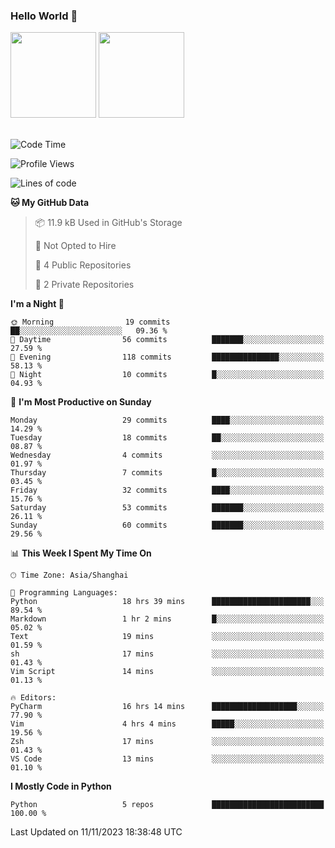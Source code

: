 ### Hello World 👋
<img align="" height="137px" src="https://github-readme-stats.vercel.app/api?username=myhMARS&hide_title=true&hide_border=true&show_icons=trueline_height=21&text_color=000&icon_color=000&bg_color=0,ea6161,ffc64d,fffc4d,52fa5a&theme=graywhite" /> </div>
<img align="" height="137px" src="https://github-readme-stats-git-masterrstaa-rickstaa.vercel.app/api/top-langs/?username=myhMARS&hide_title=true&hide_border=true&layout=compact&langs_count=6&text_color=000&icon_color=fff&bg_color=0,52fa5a,4dfcff,c64dff&theme=graywhite" /><br><br>

<!--START_SECTION:waka-->
![Code Time](http://img.shields.io/badge/Code%20Time-20%20hrs%2050%20mins-blue)

![Profile Views](http://img.shields.io/badge/Profile%20Views-143-blue)

![Lines of code](https://img.shields.io/badge/From%20Hello%20World%20I%27ve%20Written-10.3%20thousand%20lines%20of%20code-blue)

**🐱 My GitHub Data** 

> 📦 11.9 kB Used in GitHub's Storage 
 > 
> 🚫 Not Opted to Hire
 > 
> 📜 4 Public Repositories 
 > 
> 🔑 2 Private Repositories 
 > 
**I'm a Night 🦉** 

```text
🌞 Morning                19 commits          ██░░░░░░░░░░░░░░░░░░░░░░░   09.36 % 
🌆 Daytime                56 commits          ███████░░░░░░░░░░░░░░░░░░   27.59 % 
🌃 Evening                118 commits         ███████████████░░░░░░░░░░   58.13 % 
🌙 Night                  10 commits          █░░░░░░░░░░░░░░░░░░░░░░░░   04.93 % 
```
📅 **I'm Most Productive on Sunday** 

```text
Monday                   29 commits          ████░░░░░░░░░░░░░░░░░░░░░   14.29 % 
Tuesday                  18 commits          ██░░░░░░░░░░░░░░░░░░░░░░░   08.87 % 
Wednesday                4 commits           ░░░░░░░░░░░░░░░░░░░░░░░░░   01.97 % 
Thursday                 7 commits           █░░░░░░░░░░░░░░░░░░░░░░░░   03.45 % 
Friday                   32 commits          ████░░░░░░░░░░░░░░░░░░░░░   15.76 % 
Saturday                 53 commits          ███████░░░░░░░░░░░░░░░░░░   26.11 % 
Sunday                   60 commits          ███████░░░░░░░░░░░░░░░░░░   29.56 % 
```


📊 **This Week I Spent My Time On** 

```text
🕑︎ Time Zone: Asia/Shanghai

💬 Programming Languages: 
Python                   18 hrs 39 mins      ██████████████████████░░░   89.54 % 
Markdown                 1 hr 2 mins         █░░░░░░░░░░░░░░░░░░░░░░░░   05.02 % 
Text                     19 mins             ░░░░░░░░░░░░░░░░░░░░░░░░░   01.59 % 
sh                       17 mins             ░░░░░░░░░░░░░░░░░░░░░░░░░   01.43 % 
Vim Script               14 mins             ░░░░░░░░░░░░░░░░░░░░░░░░░   01.13 % 

🔥 Editors: 
PyCharm                  16 hrs 14 mins      ███████████████████░░░░░░   77.90 % 
Vim                      4 hrs 4 mins        █████░░░░░░░░░░░░░░░░░░░░   19.56 % 
Zsh                      17 mins             ░░░░░░░░░░░░░░░░░░░░░░░░░   01.43 % 
VS Code                  13 mins             ░░░░░░░░░░░░░░░░░░░░░░░░░   01.10 % 
```

**I Mostly Code in Python** 

```text
Python                   5 repos             █████████████████████████   100.00 % 
```




 Last Updated on 11/11/2023 18:38:48 UTC
<!--END_SECTION:waka-->

<!--
**myhMARS/myhMARS** is a ✨ _special_ ✨ repository because its `README.md` (this file) appears on your GitHub profile.

Here are some ideas to get you started:

- 🔭 I’m currently working on ...
- 🌱 I’m currently learning ...
- 👯 I’m looking to collaborate on ...
- 🤔 I’m looking for help with ...
- 💬 Ask me about ...
- 📫 How to reach me: ...
- 😄 Pronouns: ...
- ⚡ Fun fact: ...
-->
